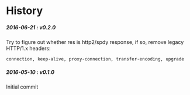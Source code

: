 History
===

##### 2016-06-21 : v0.2.0
Try to figure out whether res is http2/spdy response,
if so, remove legacy HTTP/1.x headers:

`connection, keep-alive, proxy-connection, transfer-encoding, upgrade`

##### 2016-05-10 : v0.1.0
Initial commit
